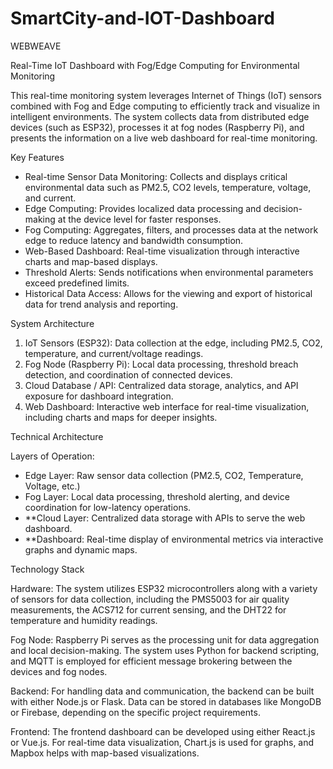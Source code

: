 # SmartCity-and-IOT-Dashboard
WEBWEAVE

Real-Time IoT Dashboard with Fog/Edge Computing for Environmental Monitoring

This real-time monitoring system leverages Internet of Things (IoT) sensors combined with Fog and Edge computing to efficiently track and visualize in intelligent environments. The system collects data from distributed edge devices (such as ESP32), processes it at fog nodes (Raspberry Pi), and presents the information on a live web dashboard for real-time monitoring.


Key Features

- Real-time Sensor Data Monitoring: Collects and displays critical environmental data such as PM2.5, CO2 levels, temperature, voltage, and current.
- Edge Computing: Provides localized data processing and decision-making at the device level for faster responses.
- Fog Computing: Aggregates, filters, and processes data at the network edge to reduce latency and bandwidth consumption.
- Web-Based Dashboard: Real-time visualization through interactive charts and map-based displays.
- Threshold Alerts: Sends notifications when environmental parameters exceed predefined limits.
- Historical Data Access: Allows for the viewing and export of historical data for trend analysis and reporting.

System Architecture

1. IoT Sensors (ESP32): Data collection at the edge, including PM2.5, CO2, temperature, and current/voltage readings.
2. Fog Node (Raspberry Pi): Local data processing, threshold breach detection, and coordination of connected devices.
3. Cloud Database / API: Centralized data storage, analytics, and API exposure for dashboard integration.
4. Web Dashboard: Interactive web interface for real-time visualization, including charts and maps for deeper insights.

Technical Architecture

 Layers of Operation:

- Edge Layer: Raw sensor data collection (PM2.5, CO2, Temperature, Voltage, etc.)
- Fog Layer: Local data processing, threshold alerting, and device coordination for low-latency operations.
- **Cloud Layer: Centralized data storage with APIs to serve the web dashboard.
- **Dashboard: Real-time display of environmental metrics via interactive graphs and dynamic maps.


 Technology Stack

Hardware: The system utilizes ESP32 microcontrollers along with a variety of sensors for data collection, including the PMS5003 for air quality measurements, the ACS712 for current sensing, and the DHT22 for temperature and humidity readings.

Fog Node: Raspberry Pi serves as the processing unit for data aggregation and local decision-making. The system uses Python for backend scripting, and MQTT is employed for efficient message brokering between the devices and fog nodes.

Backend: For handling data and communication, the backend can be built with either Node.js or Flask. Data can be stored in databases like MongoDB or Firebase, depending on the specific project requirements.

Frontend: The frontend dashboard can be developed using either React.js or Vue.js. For real-time data visualization, Chart.js is used for graphs, and Mapbox helps with map-based visualizations.
